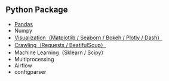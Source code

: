 ## Python Package
* [Pandas](https://github.com/yuning-lin/AboutPython/blob/main/Pandas.md)
* Numpy
* [Visualization（Matplotlib / Seaborn / Bokeh / Plotly / Dash）](https://github.com/yuning-lin/AboutPython/blob/main/Visualization.md)
* [Crawling（Requests / BeatifulSoup）](https://github.com/yuning-lin/AboutPython/blob/main/Crawling.md)
* Machine Learning（Sklearn / Scipy）
* Multiprocessing
* Airflow
* configparser
